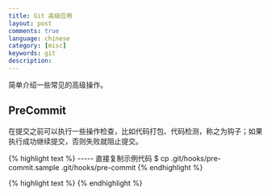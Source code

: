 ```yaml
---
title: Git 高级应用
layout: post
comments: true
language: chinese
category: [misc]
keywords: git
description:
---
```


简单介绍一些常见的高级操作。

<!-- more -->

## PreCommit

在提交之前可以执行一些操作检查，比如代码打包、代码检测，称之为钩子；如果执行成功继续提交，否则失败就阻止提交。

{% highlight text %}
----- 直接复制示例代码
$ cp .git/hooks/pre-commit.sample .git/hooks/pre-commit
{% endhighlight %}

<!--
core.whitespace 配置参数控制默认钩子在如下情况时，阻止提交并报错：

行尾空格（ blank-at-eol ）
行首的 Tab 字符前有空格（ space-before-tab ）
文件尾空行（ blank-at-eof ）
添加自定义选项

禁止 Tab 字符行首缩进，将如下选项添加到 core.whitespace
-->



{% highlight text %}
{% endhighlight %}
